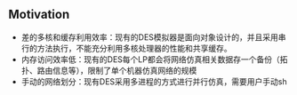 ## Motivation
* 差的多核和缓存利用效率：现有的DES模拟器是面向对象设计的，并且采用串行的方法执行，不能充分利用多核处理器的性能和共享缓存。
*  内存访问效率低：现有的DES每个LP都会将网络仿真相关数据存一个备份（拓扑、路由信息等），限制了单个机器仿真网络的规模
* 手动的网络划分：现有DES采用多进程的方式进行并行仿真，需要用户手动sh